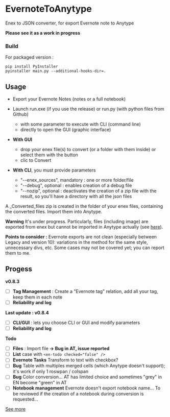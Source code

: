 # EvernoteToAnytype
Enex to JSON converter, for export Evernote note to Anytype

**Please see it as a work in progress**


### Build
For packaged version :
```
pip install PyInstaller 
pyinstaller main.py --additional-hooks-dir=.
```


## Usage
- Export your Evernote Notes (notes or a full notebook)
- Launch run.exe (if you use the release) or run.py (with python files from Github)
    - with some parameter to execute with CLI (command line)
    - directly to open the GUI (graphic interface) 

- **With GUI**
    - drop your enex file(s) to convert (or a folder with them inside) or select them with the button
    - clic to Convert

- **With CLI**, you must provide parameters
    - "--enex_sources", mandatory : one or more folder/file
    - "--debug", optional : enables creation of a debug file
    - "--nozip", optional : deactivates the creation of a zip file with the result, so you'll have a directory with all the json files

A _Converted_files zip is created in the folder of your enex files, containing the converted files. Import them into Anytype.

**Warning**
It's under progress. 
Particularly, files (including image) are exported from enex but cannot be imported in Anytype actually (see [here](https://github.com/anyproto/anytype-heart/issues/456)).


**Points to consider :**
Evernote exports are not clean (especially between Legacy and version 10): variations in the method for the same style, unnecessary divs, etc.
Some cases may not be covered yet; you can report them to me.



## Progess
**v0.8.3** 
- [ ] **Tag Management** : Create a "Evernote tag" relation, add all your tag, keep them in each note
- [ ] **Reliability and log** 

**Last update : v0.8.4** 
- [ ] **CLI/GUI** : lets you choose CLI or GUI and modify parameters
- [ ] **Reliability and log** 

**Todo**
- [ ] **Files** : Import file **-> Bug in AT, issue reported**
- [ ] **List** case with `<en-todo checked="false" />`
- [ ] **Evernote Tasks** Transform to text with checkbox?
- [ ] **Bug** Table with multiples merged cells (which Anytype doesn't support); it's work if only 1 roswpan / colspan
- [ ] **Bug** Color conversion... AT has limited choice and sometimes "grey" in EN become "green" in AT
- [ ] **Notebook management** Evernote doesn't export notebook name... To be reviewed if the creation of a notebook during conversion is requested...

[See more](./docs/history.md)


